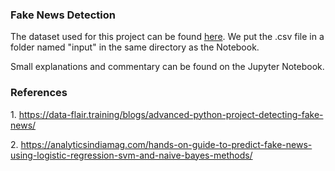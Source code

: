 <h3>Fake News Detection</h3>

<p>The dataset used for this project can be found <a href="https://drive.google.com/file/d/1er9NJTLUA3qnRuyhfzuN0XUsoIC4a-_q/view">here</a>. We put the .csv file in a folder named "input" in the same directory as the Notebook.</p>
<p>Small explanations and commentary can be found on the Jupyter Notebook.</p>


<h3>References</h3>
<p>1. <a href="https://data-flair.training/blogs/advanced-python-project-detecting-fake-news/">https://data-flair.training/blogs/advanced-python-project-detecting-fake-news/</a></p>
<p>2. <a href="https://analyticsindiamag.com/hands-on-guide-to-predict-fake-news-using-logistic-regression-svm-and-naive-bayes-methods/">https://analyticsindiamag.com/hands-on-guide-to-predict-fake-news-using-logistic-regression-svm-and-naive-bayes-methods/</a></p>
